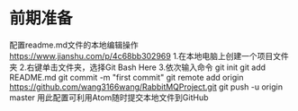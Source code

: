 # 前期准备
配置readme.md文件的本地编辑操作
https://www.jianshu.com/p/4c68bb302969
1.在本地电脑上创建一个项目文件夹
2.右键单击文件夹，选择Git Bash Here
3.依次输入命令
  git init
  git add README.md
  git commit -m "first commit"
  git remote add origin https://github.com/wang3166wang/RabbitMQProject.git
  git push -u origin master
用此配置可利用Atom随时提交本地文件到GitHub

